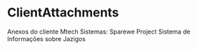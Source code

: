 ClientAttachments
=============

Anexos do cliente
Mtech Sistemas: Sparewe Project
Sistema de Informações sobre Jazigos
